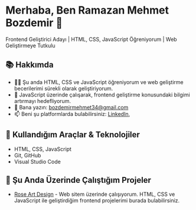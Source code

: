 # Merhaba, Ben Ramazan Mehmet Bozdemir 👋

Frontend Geliştirici Adayı | HTML, CSS, JavaScript Öğreniyorum | Web Geliştirmeye Tutkulu

## 📚 Hakkımda
- 👨‍💻 Şu anda HTML, CSS ve JavaScript öğreniyorum ve web geliştirme becerilerimi sürekli olarak geliştiriyorum.
- 🌱 JavaScript üzerinde çalışarak, frontend geliştirme konusundaki bilgimi artırmayı hedefliyorum.
- 💬 Bana yazın: [bozdemirmehmet34@gmail.com](mailto:bozdemirmehmet34@gmail.com)
- 📫 Beni şu platformlarda bulabilirsiniz: [LinkedIn](www.linkedin.com/in/ramazan-mehmet-bozdemir-41545530b),

## 🔧 Kullandığım Araçlar & Teknolojiler
- HTML, CSS, JavaScript
- Git, GitHub
- Visual Studio Code

## 🚀 Şu Anda Üzerinde Çalıştığım Projeler
- [Rose Art Design](https://roseartdesign.vercel.app) - Web sitem üzerinde çalışıyorum. HTML, CSS ve JavaScript ile geliştirdiğim frontend projelerimi burada bulabilirsiniz.
